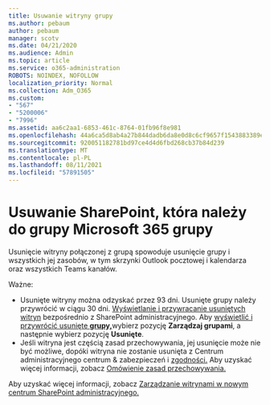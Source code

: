 ```yaml
---
title: Usuwanie witryny grupy
ms.author: pebaum
author: pebaum
manager: scotv
ms.date: 04/21/2020
ms.audience: Admin
ms.topic: article
ms.service: o365-administration
ROBOTS: NOINDEX, NOFOLLOW
localization_priority: Normal
ms.collection: Adm_O365
ms.custom:
- "567"
- "5200006"
- "7996"
ms.assetid: aa6c2aa1-6853-461c-8764-01fb96f8e981
ms.openlocfilehash: 44a6ca5d8ab4a27b844dadb6da8e0d8c6cf9657f1543883389eee6e7d743a930
ms.sourcegitcommit: 920051182781bd97ce4d4d6fbd268cb37b84d239
ms.translationtype: MT
ms.contentlocale: pl-PL
ms.lasthandoff: 08/11/2021
ms.locfileid: "57891505"
---
```

# <a name="delete-a-sharepoint-site-that-belongs-to-a-microsoft-365-group"></a>Usuwanie SharePoint, która należy do grupy Microsoft 365 grupy

Usunięcie witryny połączonej z grupą spowoduje usunięcie grupy i wszystkich jej zasobów, w tym skrzynki Outlook pocztowej i kalendarza oraz wszystkich Teams kanałów.
  
Ważne:

- Usunięte witryny można odzyskać przez 93 dni. Usunięte grupy należy przywrócić w ciągu 30 dni. [Wyświetlanie i przywracanie usuniętych witryn](https://admin.microsoft.com/sharepoint?page=recyclebin&modern=true) bezpośrednio z SharePoint administracyjnego. Aby [wyświetlić i przywrócić usunięte **grupy,**](https://admin.microsoft.com/Adminportal/Home?source=applauncher#/deletedgroups)wybierz pozycję **Zarządzaj grupami**, a następnie wybierz pozycję **Usunięte**.
- Jeśli witryna jest częścią zasad przechowywania, jej usunięcie może nie być możliwe, dopóki witryna nie zostanie usunięta z Centrum administracyjnego centrum & zabezpieczeń i [zgodności.](https://protection.office.com/?rfr=AdminCenter#/retention) Aby uzyskać więcej informacji, zobacz [Omówienie zasad przechowywania.](https://docs.microsoft.com/microsoft-365/compliance/retention-policies)
  
Aby uzyskać więcej informacji, zobacz [Zarządzanie witrynami w nowym centrum SharePoint administracyjnego.](https://docs.microsoft.com/sharepoint/manage-sites-in-new-admin-center)
